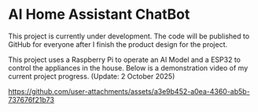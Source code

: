 # AI Home Assistant ChatBot

This project is currently under development. The code will be published to GitHub for everyone after I finish the product design for the project.

This project uses a Raspberry Pi to operate an AI Model and a ESP32 to control the appliances in the house.
Below is a demonstration video of my current project progress. (Update: 2 October 2025)

https://github.com/user-attachments/assets/a3e9b452-a0ea-4360-ab5b-737676f21b73
